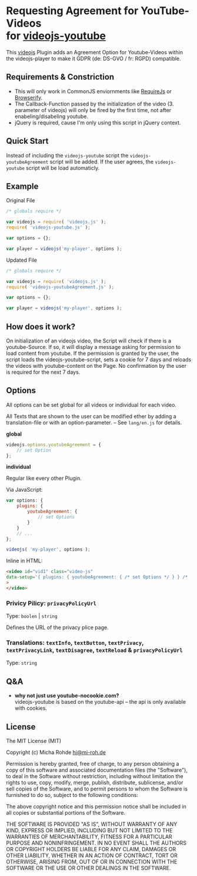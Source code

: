 # Requesting Agreement for YouTube-Videos<br />for [videojs-youtube](https://github.com/videojs/videojs-youtube)

This [videojs](https://github.com/videojs/video.js) Plugin adds an Agreement Option for Youtube-Videos within the 
videojs-player to make it GDPR (de: DS-GVO / fr: RGPD) compatible.

## Requirements & Constriction

- This will only work in CommonJS enviornments like [RequireJs](http://requirejs.org/) or 
  [Browserify](http://browserify.org/).
- The Callback-Function passed by the initialization of the video (3. parameter of videojs) will only be fired by the 
  first time, not after enabeling/disabeling youtube. 
- jQuery is required, cause I'm only using this script in jQuery context. 

## Quick Start

Instead of including the ``videojs-youtube`` script the ``videojs-youtubeAgreement`` script will be added. If the user 
agrees, the ``videojs-youtube`` script will be load automaticly. 

## Example

Original File

```javascript
/* globals require */

var videojs = require( 'videojs.js' );
require( 'videojs-youtube.js' );

var options = {};

var player = videojs('my-player', options );

```

Updated File 

```javascript
/* globals require */

var videojs = require( 'videojs.js' );
require( 'videojs-youtubeAgreement.js' );

var options = {};

var player = videojs('my-player', options );

```

## How does it work?

On initialization of an videojs video, the Script will check if there is a youtube-Source. If so, it will display a 
message asking for permission to load content from youtube. If the permission is granted by the user, the script loads 
the videojs-youtube-script, sets a cookie for 7 days and reloads the videos with youtube-content on the Page. No 
confirmation by the user is required for the next 7 days. 

## Options

All options can be set global for all videos or individual for each video. 

All Texts that are shown to the user can be modified ether by adding a translation-file or with an option-parameter. 
– See ``lang/en.js`` for details. 



**global**

```javascript
videojs.options.youtubeAgreement = {
    // set Option
};
```

**individual**

Regular like every other Plugin.

Via JavaScript:

```javascript
var options: {
    plugins: {
        youtubeAgreement: {
            // set Options
        }
    }
    // ...
};

videojs( 'my-player', options );
```

Inline in HTML:

```html
<video id="vid1" class="video-js" 
data-setup='{ plugins: { youtubeAgreement: { /* set Options */ } } /* ... */ }'
>
</video>
```

### Privicy Pilicy: ``privacyPolicyUrl``

Type: ``boolen`` | ``string``

Defines the URL of the privacy plice page.

### Translations: ``textInfo``, ``textButton``, ``textPrivacy``, ``textPrivacyLink``, ``textDisagree``, ``textReload`` & ``privacyPolicyUrl``

Type: ``string``

## Q&A
- **why not just use youtube-nocookie.com?**  
videojs-youtube is based on the youtube-api – the api is only available with cookies.

## License
The MIT License (MIT)

Copyright (c) Micha Rohde <hi@mi-roh.de>

Permission is hereby granted, free of charge, to any person obtaining a copy
of this software and associated documentation files (the "Software"), to deal
in the Software without restriction, including without limitation the rights
to use, copy, modify, merge, publish, distribute, sublicense, and/or sell
copies of the Software, and to permit persons to whom the Software is
furnished to do so, subject to the following conditions:

The above copyright notice and this permission notice shall be included in
all copies or substantial portions of the Software.

THE SOFTWARE IS PROVIDED "AS IS", WITHOUT WARRANTY OF ANY KIND, EXPRESS OR
IMPLIED, INCLUDING BUT NOT LIMITED TO THE WARRANTIES OF MERCHANTABILITY,
FITNESS FOR A PARTICULAR PURPOSE AND NONINFRINGEMENT. IN NO EVENT SHALL THE
AUTHORS OR COPYRIGHT HOLDERS BE LIABLE FOR ANY CLAIM, DAMAGES OR OTHER
LIABILITY, WHETHER IN AN ACTION OF CONTRACT, TORT OR OTHERWISE, ARISING FROM,
OUT OF OR IN CONNECTION WITH THE SOFTWARE OR THE USE OR OTHER DEALINGS IN
THE SOFTWARE.

